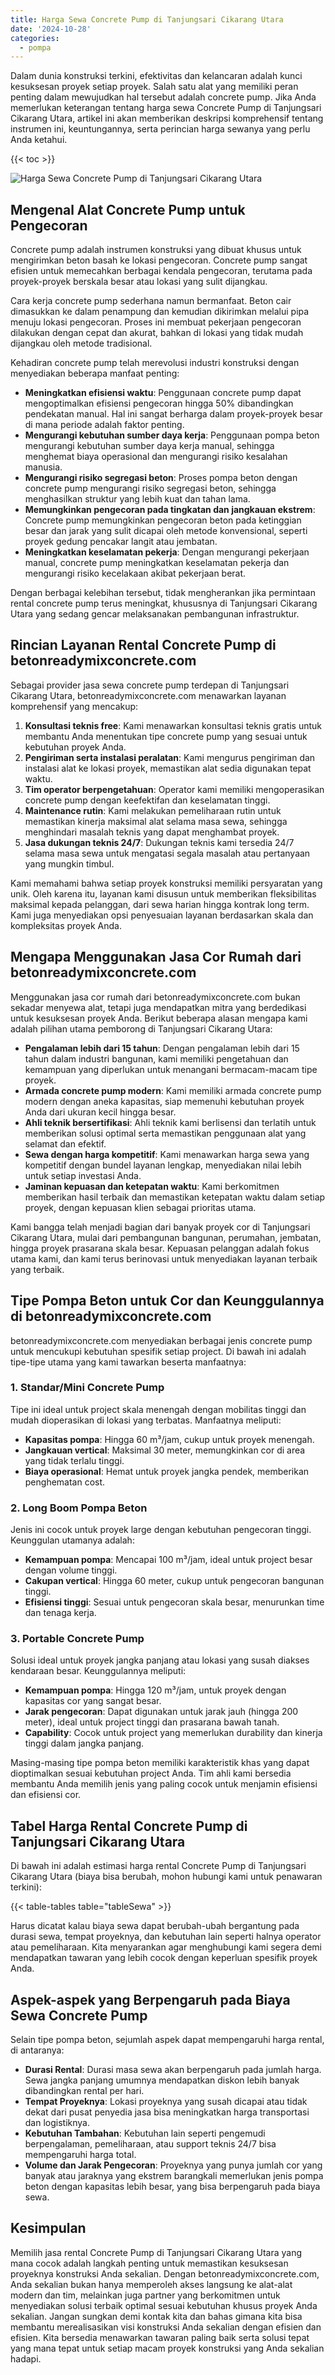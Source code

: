 ```yaml
---
title: Harga Sewa Concrete Pump di Tanjungsari Cikarang Utara
date: '2024-10-28'
categories:
  - pompa
---
```


Dalam dunia konstruksi terkini, efektivitas dan kelancaran adalah kunci kesuksesan proyek setiap proyek. Salah satu alat yang memiliki peran penting dalam mewujudkan hal tersebut adalah concrete pump. Jika Anda memerlukan keterangan tentang harga sewa Concrete Pump di Tanjungsari Cikarang Utara, artikel ini akan memberikan deskripsi komprehensif tentang instrumen ini, keuntungannya, serta perincian harga sewanya yang perlu Anda ketahui.

{{< toc >}}

![Harga Sewa Concrete Pump di Tanjungsari Cikarang Utara](https://betoncor8.github.io/pump/concrete-pump%20(7).png)

## Mengenal Alat Concrete Pump untuk Pengecoran

Concrete pump adalah instrumen konstruksi yang dibuat khusus untuk mengirimkan beton basah ke lokasi pengecoran. Concrete pump sangat efisien untuk memecahkan berbagai kendala pengecoran, terutama pada proyek-proyek berskala besar atau lokasi yang sulit dijangkau.

Cara kerja concrete pump sederhana namun bermanfaat. Beton cair dimasukkan ke dalam penampung dan kemudian dikirimkan melalui pipa menuju lokasi pengecoran. Proses ini membuat pekerjaan pengecoran dilakukan dengan cepat dan akurat, bahkan di lokasi yang tidak mudah dijangkau oleh metode tradisional.

Kehadiran concrete pump telah merevolusi industri konstruksi dengan menyediakan beberapa manfaat penting:

- **Meningkatkan efisiensi waktu**: Penggunaan concrete pump dapat mengoptimalkan efisiensi pengecoran hingga 50% dibandingkan pendekatan manual. Hal ini sangat berharga dalam proyek-proyek besar di mana periode adalah faktor penting.
- **Mengurangi kebutuhan sumber daya kerja**: Penggunaan pompa beton mengurangi kebutuhan sumber daya kerja manual, sehingga menghemat biaya operasional dan mengurangi risiko kesalahan manusia.
- **Mengurangi risiko segregasi beton**: Proses pompa beton dengan concrete pump mengurangi risiko segregasi beton, sehingga menghasilkan struktur yang lebih kuat dan tahan lama.
- **Memungkinkan pengecoran pada tingkatan dan jangkauan ekstrem**: Concrete pump memungkinkan pengecoran beton pada ketinggian besar dan jarak yang sulit dicapai oleh metode konvensional, seperti proyek gedung pencakar langit atau jembatan.
- **Meningkatkan keselamatan pekerja**: Dengan mengurangi pekerjaan manual, concrete pump meningkatkan keselamatan pekerja dan mengurangi risiko kecelakaan akibat pekerjaan berat.

Dengan berbagai kelebihan tersebut, tidak mengherankan jika permintaan rental concrete pump terus meningkat, khususnya di Tanjungsari Cikarang Utara yang sedang gencar melaksanakan pembangunan infrastruktur.

## Rincian Layanan Rental Concrete Pump di betonreadymixconcrete.com

Sebagai provider jasa sewa concrete pump terdepan di Tanjungsari Cikarang Utara, betonreadymixconcrete.com menawarkan layanan komprehensif yang mencakup:

1. **Konsultasi teknis free**: Kami menawarkan konsultasi teknis gratis untuk membantu Anda menentukan tipe concrete pump yang sesuai untuk kebutuhan proyek Anda.
2. **Pengiriman serta instalasi peralatan**: Kami mengurus pengiriman dan instalasi alat ke lokasi proyek, memastikan alat sedia digunakan tepat waktu.
3. **Tim operator berpengetahuan**: Operator kami memiliki mengoperasikan concrete pump dengan keefektifan dan keselamatan tinggi.
4. **Maintenance rutin**: Kami melakukan pemeliharaan rutin untuk memastikan kinerja maksimal alat selama masa sewa, sehingga menghindari masalah teknis yang dapat menghambat proyek.
5. **Jasa dukungan teknis 24/7**: Dukungan teknis kami tersedia 24/7 selama masa sewa untuk mengatasi segala masalah atau pertanyaan yang mungkin timbul.

Kami memahami bahwa setiap proyek konstruksi memiliki persyaratan yang unik. Oleh karena itu, layanan kami disusun untuk memberikan fleksibilitas maksimal kepada pelanggan, dari sewa harian hingga kontrak long term. Kami juga menyediakan opsi penyesuaian layanan berdasarkan skala dan kompleksitas proyek Anda.

## Mengapa Menggunakan Jasa Cor Rumah dari betonreadymixconcrete.com

Menggunakan jasa cor rumah dari betonreadymixconcrete.com bukan sekadar menyewa alat, tetapi juga mendapatkan mitra yang berdedikasi untuk kesuksesan proyek Anda. Berikut beberapa alasan mengapa kami adalah pilihan utama pemborong di Tanjungsari Cikarang Utara:

- **Pengalaman lebih dari 15 tahun**: Dengan pengalaman lebih dari 15 tahun dalam industri bangunan, kami memiliki pengetahuan dan kemampuan yang diperlukan untuk menangani bermacam-macam tipe proyek.
- **Armada concrete pump modern**: Kami memiliki armada concrete pump modern dengan aneka kapasitas, siap memenuhi kebutuhan proyek Anda dari ukuran kecil hingga besar.
- **Ahli teknik bersertifikasi**: Ahli teknik kami berlisensi dan terlatih untuk memberikan solusi optimal serta memastikan penggunaan alat yang selamat dan efektif.
- **Sewa dengan harga kompetitif**: Kami menawarkan harga sewa yang kompetitif dengan bundel layanan lengkap, menyediakan nilai lebih untuk setiap investasi Anda.
- **Jaminan kepuasan dan ketepatan waktu**: Kami berkomitmen memberikan hasil terbaik dan memastikan ketepatan waktu dalam setiap proyek, dengan kepuasan klien sebagai prioritas utama.

Kami bangga telah menjadi bagian dari banyak proyek cor di Tanjungsari Cikarang Utara, mulai dari pembangunan bangunan, perumahan, jembatan, hingga proyek prasarana skala besar. Kepuasan pelanggan adalah fokus utama kami, dan kami terus berinovasi untuk menyediakan layanan terbaik yang terbaik.

## Tipe Pompa Beton untuk Cor dan Keunggulannya di betonreadymixconcrete.com

betonreadymixconcrete.com menyediakan berbagai jenis concrete pump untuk mencukupi kebutuhan spesifik setiap project. Di bawah ini adalah tipe-tipe utama yang kami tawarkan beserta manfaatnya:

### 1\. Standar/Mini Concrete Pump

Tipe ini ideal untuk project skala menengah dengan mobilitas tinggi dan mudah dioperasikan di lokasi yang terbatas. Manfaatnya meliputi:

- **Kapasitas pompa**: Hingga 60 m³/jam, cukup untuk proyek menengah.
- **Jangkauan vertical**: Maksimal 30 meter, memungkinkan cor di area yang tidak terlalu tinggi.
- **Biaya operasional**: Hemat untuk proyek jangka pendek, memberikan penghematan cost.

### 2\. Long Boom Pompa Beton

Jenis ini cocok untuk proyek large dengan kebutuhan pengecoran tinggi. Keunggulan utamanya adalah:

- **Kemampuan pompa**: Mencapai 100 m³/jam, ideal untuk project besar dengan volume tinggi.
- **Cakupan vertical**: Hingga 60 meter, cukup untuk pengecoran bangunan tinggi.
- **Efisiensi tinggi**: Sesuai untuk pengecoran skala besar, menurunkan time dan tenaga kerja.

### 3\. Portable Concrete Pump

Solusi ideal untuk proyek jangka panjang atau lokasi yang susah diakses kendaraan besar. Keunggulannya meliputi:

- **Kemampuan pompa**: Hingga 120 m³/jam, untuk proyek dengan kapasitas cor yang sangat besar.
- **Jarak pengecoran**: Dapat digunakan untuk jarak jauh (hingga 200 meter), ideal untuk project tinggi dan prasarana bawah tanah.
- **Capability**: Cocok untuk project yang memerlukan durability dan kinerja tinggi dalam jangka panjang.

Masing-masing tipe pompa beton memiliki karakteristik khas yang dapat dioptimalkan sesuai kebutuhan project Anda. Tim ahli kami bersedia membantu Anda memilih jenis yang paling cocok untuk menjamin efisiensi dan efisiensi cor.

## Tabel Harga Rental Concrete Pump di Tanjungsari Cikarang Utara

Di bawah ini adalah estimasi harga rental Concrete Pump di Tanjungsari Cikarang Utara (biaya bisa berubah, mohon hubungi kami untuk penawaran terkini):

{{< table-tables table="tableSewa" >}}

Harus dicatat kalau biaya sewa dapat berubah-ubah bergantung pada durasi sewa, tempat proyeknya, dan kebutuhan lain seperti halnya operator atau pemeliharaan. Kita menyarankan agar menghubungi kami segera demi mendapatkan tawaran yang lebih cocok dengan keperluan spesifik proyek Anda.

## Aspek-aspek yang Berpengaruh pada Biaya Sewa Concrete Pump

Selain tipe pompa beton, sejumlah aspek dapat mempengaruhi harga rental, di antaranya:

- **Durasi Rental**: Durasi masa sewa akan berpengaruh pada jumlah harga. Sewa jangka panjang umumnya mendapatkan diskon lebih banyak dibandingkan rental per hari.
- **Tempat Proyeknya**: Lokasi proyeknya yang susah dicapai atau tidak dekat dari pusat penyedia jasa bisa meningkatkan harga transportasi dan logistiknya.
- **Kebutuhan Tambahan**: Kebutuhan lain seperti pengemudi berpengalaman, pemeliharaan, atau support teknis 24/7 bisa mempengaruhi harga total.
- **Volume dan Jarak Pengecoran**: Proyeknya yang punya jumlah cor yang banyak atau jaraknya yang ekstrem barangkali memerlukan jenis pompa beton dengan kapasitas lebih besar, yang bisa berpengaruh pada biaya sewa.

## Kesimpulan

Memilih jasa rental Concrete Pump di Tanjungsari Cikarang Utara yang mana cocok adalah langkah penting untuk memastikan kesuksesan proyeknya konstruksi Anda sekalian. Dengan betonreadymixconcrete.com, Anda sekalian bukan hanya memperoleh akses langsung ke alat-alat modern dan tim, melainkan juga partner yang berkomitmen untuk menyediakan solusi terbaik optimal sesuai kebutuhan khusus proyek Anda sekalian. Jangan sungkan demi kontak kita dan bahas gimana kita bisa membantu merealisasikan visi konstruksi Anda sekalian dengan efisien dan efisien. Kita bersedia menawarkan tawaran paling baik serta solusi tepat yang mana tepat untuk setiap macam proyek konstruksi yang Anda sekalian hadapi.
